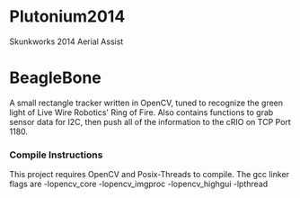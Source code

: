 Plutonium2014
=============

Skunkworks 2014 Aerial Assist

BeagleBone
=======================

A small rectangle tracker written in OpenCV, tuned to recognize the green light of Live Wire Robotics' Ring of Fire.  Also contains functions to grab sensor data for I2C, then push all of the information to the cRIO on TCP Port 1180.

### Compile Instructions
This project requires OpenCV and Posix-Threads to compile.
The gcc linker flags are -lopencv_core -lopencv_imgproc -lopencv_highgui -lpthread
